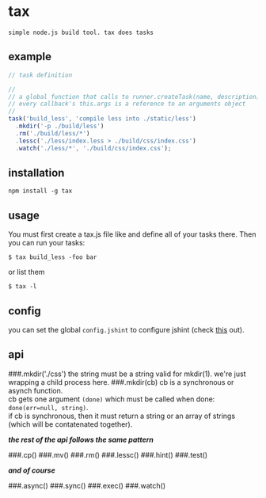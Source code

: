 # tax

```simple node.js build tool. tax does tasks```

## example

```javascript
// task definition

//
// a global function that calls to runner.createTask(name, description)
// every callback's this.args is a reference to an arguments object
//
task('build_less', 'compile less into ./static/less')
  .mkdir('-p ./build/less')
  .rm('./build/less/*')
  .lessc('./less/index.less > ./build/css/index.css')
  .watch('./less/*', './build/css/index.css');
```

## installation

`npm install -g tax`

## usage

You must first create a tax.js file like and define all of your tasks there. Then you can run your tasks:

`$ tax build_less -foo bar`

or list them

`$ tax -l`

## config

you can set the global `config.jshint` to configure jshint
(check [this](https://github.com/jshint/node-jshint/blob/master/example/config.json) out).

## api

###.mkdir('./css')
the string must be a string valid for mkdir(1). we're just wrapping a child process here.
###.mkdir(cb)
cb is a synchronous or asynch function.  
cb gets one argument `(done)` which must be called when done: `done(err=null, string)`.  
if cb is synchronous, then it must return a string or an array of strings (which will be contatenated together).  

**_the rest of the api follows the same pattern_**

###.cp()
###.mv()
###.rm()
###.lessc()
###.hint()
###.test()

**_and of course_**

###.async()
###.sync()
###.exec()
###.watch()
